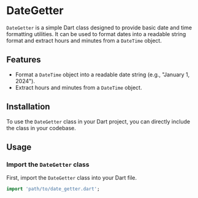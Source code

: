 # DateGetter

`DateGetter` is a simple Dart class designed to provide basic date and time formatting utilities. It can be used to format dates into a readable string format and extract hours and minutes from a `DateTime` object.

## Features

- Format a `DateTime` object into a readable date string (e.g., "January 1, 2024").
- Extract hours and minutes from a `DateTime` object.

## Installation

To use the `DateGetter` class in your Dart project, you can directly include the class in your codebase.

## Usage

### Import the `DateGetter` class

First, import the `DateGetter` class into your Dart file.

```dart
import 'path/to/date_getter.dart';
